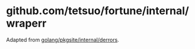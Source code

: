 # github.com/tetsuo/fortune/internal/wraperr

Adapted from [golang/pkgsite/internal/derrors](https://github.com/golang/pkgsite).
